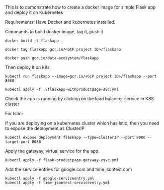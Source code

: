 This is to demonstrate how to create a docker image for simple Flask app
and deploy it on Kubernetes

Requirements:
	Have Docker and kubernetes installed.

Commands to build docker image, tag it, push it
	
	docker build -t flaskapp .
	
	docker tag flaskapp gcr.io/<GCP project ID>/flaskapp
	
	docker push gcr.io/data-ecosystem/flaskapp


Then deploy it on k8s
	
	kubectl run flaskapp --image=gcr.io/<GCP project ID>/flaskapp --port 8080
	
	kubectl apply -f .\flaskapp-withproductpage-svc.yml
	
Check the app is running by clicking on the load balancer service in K8S cluster

For Istio:

If you are deploying on a kubernetes cluster which has Istio, then you need to expose the deployment as ClusterIP
	
	kubectl expose deployment flaskapp --type=ClusterIP --port 8080 --target-port 8080
	
Apply the gateway, virtual service for the app.
	
	kubectl apply -f flask-productpage-gateway-vsvc.yml
Add the service entries for google.com and time.jsontest.com

	kubectl apply -f google-serviceentry.yml
	kubectl apply -f time-jsontest-serviceentry.yml
